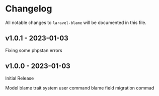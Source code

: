 # Changelog

All notable changes to `laravel-blame` will be documented in this file.

## v1.0.1 - 2023-01-03

Fixing some phpstan errors

## v1.0.0 - 2023-01-03

Initial Release

Model blame trait
system user command
blame field migration commad
